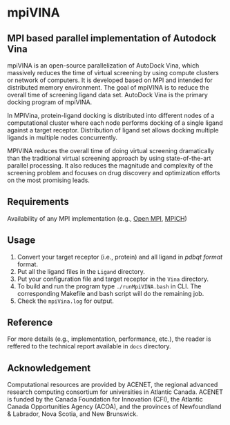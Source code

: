 mpiVINA
=========
MPI based parallel implementation of Autodock Vina
--------------------------------------------------
mpiVINA is an open-source parallelization of AutoDock Vina, which massively reduces the time of virtual screening by using compute clusters or network of computers. It is developed based on MPI and intended for distributed memory environment. The goal of mpiVINA is to reduce the overall time of screening ligand data set. AutoDock Vina is the primary docking program of mpiVINA.

In MPIVina, protein-ligand docking is distributed into different nodes of a computational cluster where each node performs docking of a single ligand against a target receptor. Distribution of ligand set allows docking multiple ligands in multiple nodes concurrently.

MPIVINA reduces the overall time of doing virtual screening dramatically than the traditional virtual screening approach by using state-of-the-art parallel processing. It also reduces the magnitude and complexity of the screening problem and focuses on drug discovery and optimization efforts on the most promising leads. 

Requirements
------------
Availability of any MPI implementation (e.g., [Open MPI](http://www.open-mpi.org/), [MPICH](https://www.mpich.org/))

Usage
-----
1. Convert your target receptor (i.e., protein) and all ligand in *pdbqt format* format.
2. Put all the ligand files in the `Ligand` directory.
3. Put your configuration file and target receptor in the `Vina` directory.
4. To build and run the program type `./runMpiVINA.bash` in CLI. The corresponding Makefile and bash script will do the remaining job. 
5. Check the `mpiVina.log` for output.

Reference
---------
For more details (e.g., implementation, performance, etc.), the reader is reffered to the technical report available in `docs` directory.

Acknowledgement
---------------
Computational resources are provided by ACENET, the regional advanced research computing consortium for universities in Atlantic Canada. ACENET is funded by the Canada Foundation for Innovation (CFI), the Atlantic Canada Opportunities Agency (ACOA), and the provinces of Newfoundland & Labrador, Nova Scotia, and New Brunswick.
